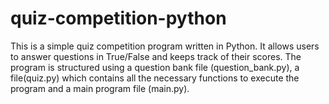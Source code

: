 # quiz-competition-python
This is a simple quiz competition program written in Python. It allows users to answer questions in True/False and keeps track of their scores. The program is structured using a question bank file (question_bank.py),
a file(quiz.py) which contains all the necessary functions to execute the program and a main program file (main.py).

